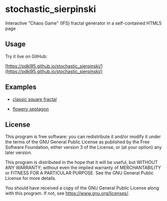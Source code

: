 # stochastic_sierpinski
Interactive "Chaos Game" (IFS) fractal generator in a self-contained
HTML5 page

## Usage

Try it live on GitHub:

[https://pdkl95.github.io/stochastic_sierpinski/](https://pdkl95.github.io/stochastic_sierpinski/)

## Examples

* [classic square fractal](https://pdkl95.github.io/stochastic_sierpinski/#{%22points%22:[{%22name%22:%22A%22,%22x%22:419.5,%22y%22:1.5,%22move_perc%22:0.5,%22color%22:%22#ff0000%22},{%22name%22:%22B%22,%22x%22:419.5,%22y%22:419.5,%22move_perc%22:0.5,%22color%22:%22#80ff00%22},{%22name%22:%22C%22,%22x%22:1.5,%22y%22:419.5,%22move_perc%22:0.5,%22color%22:%22#00ffff%22},{%22name%22:%22D%22,%22x%22:1.5,%22y%22:1.5,%22move_perc%22:0.5,%22color%22:%22#7f00ff%22}],%22restrictions%22:{%22single%22:[%22prev3%22,%22next3%22,%22opposite%22],%22double%22:[]},%22options%22:{%22canvas_width%22:420,%22canvas_height%22:420,%22draw_style%22:%22color_blend_prev_color%22,%22draw_opacity%22:35}})

* [flowery septagon](https://pdkl95.github.io/stochastic_sierpinski/#{%22points%22:[{%22name%22:%22A%22,%22x%22:211.5,%22y%22:10.5,%22move_perc%22:0.5,%22color%22:%22#ff0000%22},{%22name%22:%22B%22,%22x%22:366.5,%22y%22:85.5,%22move_perc%22:0.5,%22color%22:%22#ffdb00%22},{%22name%22:%22C%22,%22x%22:405.5,%22y%22:254.5,%22move_perc%22:0.5,%22color%22:%22#49ff00%22},{%22name%22:%22D%22,%22x%22:296.5,%22y%22:390.5,%22move_perc%22:0.5,%22color%22:%22#00ff92%22},{%22name%22:%22E%22,%22x%22:124.5,%22y%22:390.5,%22move_perc%22:0.5,%22color%22:%22#0092ff%22},{%22name%22:%22F%22,%22x%22:15.5,%22y%22:254.5,%22move_perc%22:0.5,%22color%22:%22#4900ff%22},{%22name%22:%22G%22,%22x%22:54.5,%22y%22:85.5,%22move_perc%22:0.5,%22color%22:%22#ff00db%22}],%22restrictions%22:{%22single%22:[%22prev1%22,%22prev3%22,%22next1%22,%22next3%22],%22double%22:[%22self%22]},%22options%22:{%22canvas_width%22:421,%22canvas_height%22:421,%22draw_style%22:%22color_blend_prev_color%22,%22draw_opacity%22:25}})

## License

This program is free software: you can redistribute it and/or modify
it under the terms of the GNU General Public License as published by
the Free Software Foundation, either version 3 of the License, or
(at your option) any later version.

This program is distributed in the hope that it will be useful,
but WITHOUT ANY WARRANTY; without even the implied warranty of
MERCHANTABILITY or FITNESS FOR A PARTICULAR PURPOSE.  See the
GNU General Public License for more details.

You should have received a copy of the GNU General Public License
along with this program.  If not, see <https://www.gnu.org/licenses/>.
